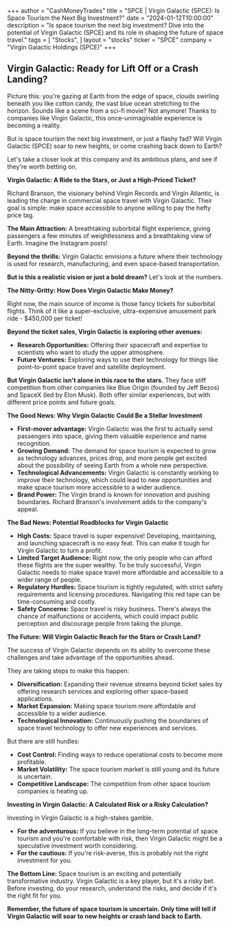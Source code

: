 +++
author = "CashMoneyTrades"
title = "SPCE |  Virgin Galactic (SPCE): Is Space Tourism the Next Big Investment?"
date = "2024-01-12T10:00:00"
description = "Is space tourism the next big investment? Dive into the potential of Virgin Galactic (SPCE) and its role in shaping the future of space travel."
tags = [
"Stocks",
]
layout = "stocks"
ticker = "SPCE"
company = "Virgin Galactic Holdings (SPCE)"
+++
        


## Virgin Galactic: Ready for Lift Off or a Crash Landing?

Picture this: you're gazing at Earth from the edge of space, clouds swirling beneath you like cotton candy, the vast blue ocean stretching to the horizon. Sounds like a scene from a sci-fi movie? Not anymore!  Thanks to companies like Virgin Galactic, this once-unimaginable experience is becoming a reality. 

But is space tourism the next big investment, or just a flashy fad?  Will Virgin Galactic (SPCE) soar to new heights, or come crashing back down to Earth? 

Let's take a closer look at this company and its ambitious plans, and see if they're worth betting on.

**Virgin Galactic: A Ride to the Stars, or Just a High-Priced Ticket?**

Richard Branson, the visionary behind Virgin Records and Virgin Atlantic, is leading the charge in commercial space travel with Virgin Galactic.  Their goal is simple:  make space accessible to anyone willing to pay the hefty price tag. 

**The Main Attraction:** A breathtaking suborbital flight experience, giving passengers a few minutes of weightlessness and a breathtaking view of Earth.  Imagine the Instagram posts! 

**Beyond the thrills:** Virgin Galactic envisions a future where their technology is used for research, manufacturing, and even space-based transportation.  

**But is this a realistic vision or just a bold dream?** Let's look at the numbers.

**The Nitty-Gritty: How Does Virgin Galactic Make Money?**

Right now, the main source of income is those fancy tickets for suborbital flights.  Think of it like a super-exclusive, ultra-expensive amusement park ride - $450,000 per ticket! 

**Beyond the ticket sales, Virgin Galactic is exploring other avenues:**

* **Research Opportunities:**  Offering their spacecraft and expertise to scientists who want to study the upper atmosphere. 
* **Future Ventures:**  Exploring ways to use their technology for things like point-to-point space travel and satellite deployment.

**But Virgin Galactic isn't alone in this race to the stars.**  They face stiff competition from other companies like Blue Origin (founded by Jeff Bezos) and SpaceX (led by Elon Musk).  Both offer similar experiences, but with different price points and future goals. 

**The Good News: Why Virgin Galactic Could Be a Stellar Investment**

* **First-mover advantage:**  Virgin Galactic was the first to actually send passengers into space, giving them valuable experience and name recognition.
* **Growing Demand:**  The demand for space tourism is expected to grow as technology advances, prices drop, and more people get excited about the possibility of seeing Earth from a whole new perspective.
* **Technological Advancements:**  Virgin Galactic is constantly working to improve their technology, which could lead to new opportunities and make space tourism more accessible to a wider audience.
* **Brand Power:**  The Virgin brand is known for innovation and pushing boundaries. Richard Branson's involvement adds to the company's appeal.

**The Bad News: Potential Roadblocks for Virgin Galactic**

* **High Costs:**  Space travel is super expensive!  Developing, maintaining, and launching spacecraft is no easy feat.  This can make it tough for Virgin Galactic to turn a profit.
* **Limited Target Audience:**  Right now, the only people who can afford these flights are the super wealthy.  To be truly successful, Virgin Galactic needs to make space travel more affordable and accessible to a wider range of people.
* **Regulatory Hurdles:**  Space tourism is tightly regulated, with strict safety requirements and licensing procedures. Navigating this red tape can be time-consuming and costly.
* **Safety Concerns:**  Space travel is risky business.  There's always the chance of malfunctions or accidents, which could impact public perception and discourage people from taking the plunge.

**The Future: Will Virgin Galactic Reach for the Stars or Crash Land?**

The success of Virgin Galactic depends on its ability to overcome these challenges and take advantage of the opportunities ahead. 

They are taking steps to make this happen:

* **Diversification:**  Expanding their revenue streams beyond ticket sales by offering research services and exploring other space-based applications.
* **Market Expansion:**  Making space tourism more affordable and accessible to a wider audience.
* **Technological Innovation:**  Continuously pushing the boundaries of space travel technology to offer new experiences and services.

But there are still hurdles:

* **Cost Control:**  Finding ways to reduce operational costs to become more profitable.
* **Market Volatility:**  The space tourism market is still young and its future is uncertain. 
* **Competitive Landscape:**  The competition from other space tourism companies is heating up.

**Investing in Virgin Galactic:  A Calculated Risk or a Risky Calculation?**

Investing in Virgin Galactic is a high-stakes gamble. 

* **For the adventurous:** If you believe in the long-term potential of space tourism and you're comfortable with risk, then Virgin Galactic might be a speculative investment worth considering.
* **For the cautious:**  If you're risk-averse, this is probably not the right investment for you. 

**The Bottom Line:** Space tourism is an exciting and potentially transformative industry. Virgin Galactic is a key player, but it's a risky bet.  Before investing, do your research, understand the risks, and decide if it's the right fit for you. 

**Remember, the future of space tourism is uncertain.  Only time will tell if Virgin Galactic will soar to new heights or crash land back to Earth.** 

        